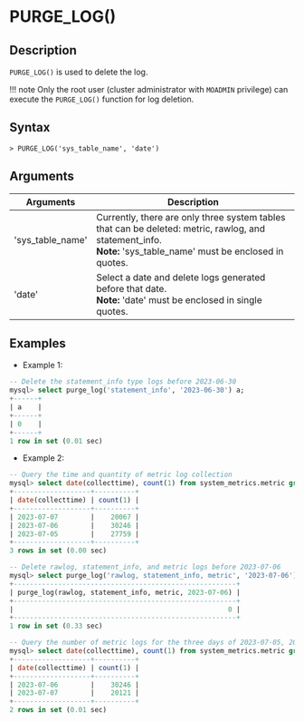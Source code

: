 # **PURGE_LOG()**

## **Description**

`PURGE_LOG()` is used to delete the log.

!!! note
    Only the root user (cluster administrator with `MOADMIN` privilege) can execute the `PURGE_LOG()` function for log deletion.

## **Syntax**

```
> PURGE_LOG('sys_table_name', 'date')
```

## **Arguments**

|  Arguments   | Description  |
|  ----  | ----  |
| 'sys_table_name' | Currently, there are only three system tables that can be deleted: metric, rawlog, and statement_info. <br>  __Note:__ 'sys_table_name' must be enclosed in quotes.|
| 'date' | Select a date and delete logs generated before that date. <br>  __Note:__ 'date' must be enclosed in single quotes. |

## **Examples**

- Example 1:

```sql
-- Delete the statement_info type logs before 2023-06-30
mysql> select purge_log('statement_info', '2023-06-30') a;
+------+
| a    |
+------+
| 0    |
+------+
1 row in set (0.01 sec)
```

- Example 2:

```sql
-- Query the time and quantity of metric log collection
mysql> select date(collecttime), count(1) from system_metrics.metric group by date(collecttime);
+-------------------+----------+
| date(collecttime) | count(1) |
+-------------------+----------+
| 2023-07-07        |    20067 |
| 2023-07-06        |    30246 |
| 2023-07-05        |    27759 |
+-------------------+----------+
3 rows in set (0.00 sec)

-- Delete rawlog, statement_info, and metric logs before 2023-07-06
mysql> select purge_log('rawlog, statement_info, metric', '2023-07-06');
+-------------------------------------------------------+
| purge_log(rawlog, statement_info, metric, 2023-07-06) |
+-------------------------------------------------------+
|                                                     0 |
+-------------------------------------------------------+
1 row in set (0.33 sec)

-- Query the number of metric logs for the three days of 2023-07-05, 2023-07-06 and 2023-07-07 again
mysql> select date(collecttime), count(1) from system_metrics.metric group by date(collecttime);
+-------------------+----------+
| date(collecttime) | count(1) |
+-------------------+----------+
| 2023-07-06        |    30246 |
| 2023-07-07        |    20121 |
+-------------------+----------+
2 rows in set (0.01 sec)
```
